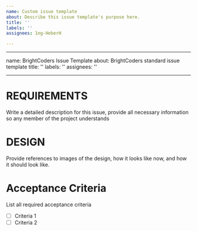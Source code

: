 ```yaml
---
name: Custom issue template
about: Describe this issue template's purpose here.
title: ''
labels: ''
assignees: 1ng-HeberH

---
```


---
name: BrightCoders Issue Template
about: BrightCoders standard issue template
title: ''
labels: ''
assignees: ''

---

# REQUIREMENTS
Write a detailed description for this issue, provide all necessary information so any member of the project understands

# DESIGN
Provide references to images of the design, how it looks like now, and how it should look like.

# Acceptance Criteria
List all required acceptance criteria
- [ ] Criteria 1
- [ ] Criteria 2
